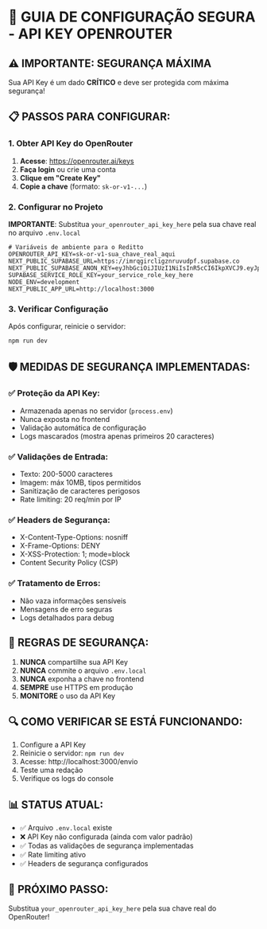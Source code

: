 # 🔐 GUIA DE CONFIGURAÇÃO SEGURA - API KEY OPENROUTER

## ⚠️ **IMPORTANTE: SEGURANÇA MÁXIMA**

Sua API Key é um dado **CRÍTICO** e deve ser protegida com máxima segurança!

## 📋 **PASSOS PARA CONFIGURAR:**

### **1. Obter API Key do OpenRouter**

1. **Acesse**: https://openrouter.ai/keys
2. **Faça login** ou crie uma conta
3. **Clique em "Create Key"**
4. **Copie a chave** (formato: `sk-or-v1-...`)

### **2. Configurar no Projeto**

**IMPORTANTE**: Substitua `your_openrouter_api_key_here` pela sua chave real no arquivo `.env.local`

```env
# Variáveis de ambiente para o Reditto
OPENROUTER_API_KEY=sk-or-v1-sua_chave_real_aqui
NEXT_PUBLIC_SUPABASE_URL=https://imrqgircligznruvudpf.supabase.co
NEXT_PUBLIC_SUPABASE_ANON_KEY=eyJhbGciOiJIUzI1NiIsInR5cCI6IkpXVCJ9.eyJpc3MiOiJzdXBhYmFzZSIsInJlZiI6ImltcnFnaXJjbGlnem5ydXZ1ZHBmIiwicm9sZSI6ImFub24iLCJpYXQiOjE3NTcwOTg2OTEsImV4cCI6MjA3MjY3NDY5MX0.O3VORx2CCGdvaQ004ACIme32Y1dlx5S2PjbudxaCNrUs
SUPABASE_SERVICE_ROLE_KEY=your_service_role_key_here
NODE_ENV=development
NEXT_PUBLIC_APP_URL=http://localhost:3000
```

### **3. Verificar Configuração**

Após configurar, reinicie o servidor:
```bash
npm run dev
```

## 🛡️ **MEDIDAS DE SEGURANÇA IMPLEMENTADAS:**

### ✅ **Proteção da API Key:**
- Armazenada apenas no servidor (`process.env`)
- Nunca exposta no frontend
- Validação automática de configuração
- Logs mascarados (mostra apenas primeiros 20 caracteres)

### ✅ **Validações de Entrada:**
- Texto: 200-5000 caracteres
- Imagem: máx 10MB, tipos permitidos
- Sanitização de caracteres perigosos
- Rate limiting: 20 req/min por IP

### ✅ **Headers de Segurança:**
- X-Content-Type-Options: nosniff
- X-Frame-Options: DENY
- X-XSS-Protection: 1; mode=block
- Content Security Policy (CSP)

### ✅ **Tratamento de Erros:**
- Não vaza informações sensíveis
- Mensagens de erro seguras
- Logs detalhados para debug

## 🚨 **REGRAS DE SEGURANÇA:**

1. **NUNCA** compartilhe sua API Key
2. **NUNCA** commite o arquivo `.env.local`
3. **NUNCA** exponha a chave no frontend
4. **SEMPRE** use HTTPS em produção
5. **MONITORE** o uso da API Key

## 🔍 **COMO VERIFICAR SE ESTÁ FUNCIONANDO:**

1. Configure a API Key
2. Reinicie o servidor: `npm run dev`
3. Acesse: http://localhost:3000/envio
4. Teste uma redação
5. Verifique os logs do console

## 📊 **STATUS ATUAL:**

- ✅ Arquivo `.env.local` existe
- ❌ API Key não configurada (ainda com valor padrão)
- ✅ Todas as validações de segurança implementadas
- ✅ Rate limiting ativo
- ✅ Headers de segurança configurados

## 🎯 **PRÓXIMO PASSO:**

Substitua `your_openrouter_api_key_here` pela sua chave real do OpenRouter!
